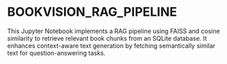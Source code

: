 # BOOKVISION_RAG_PIPELINE
This Jupyter Notebook implements a RAG pipeline using FAISS and cosine similarity to retrieve relevant book chunks from an SQLite database. It enhances context-aware text generation by fetching semantically similar text for question-answering tasks.
